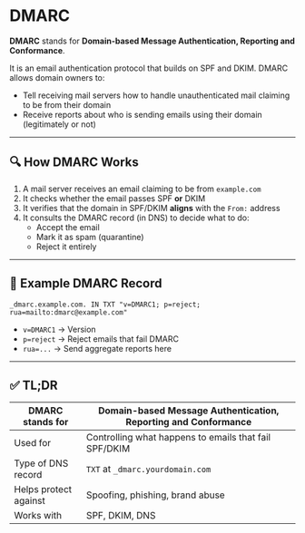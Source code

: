 # DMARC

**DMARC** stands for **Domain-based Message Authentication, Reporting and Conformance**.

It is an email authentication protocol that builds on SPF and DKIM. DMARC allows domain owners to:

- Tell receiving mail servers how to handle unauthenticated mail claiming to be from their domain
- Receive reports about who is sending emails using their domain (legitimately or not)

---

## 🔍 How DMARC Works

1. A mail server receives an email claiming to be from `example.com`
2. It checks whether the email passes SPF **or** DKIM
3. It verifies that the domain in SPF/DKIM **aligns** with the `From:` address
4. It consults the DMARC record (in DNS) to decide what to do:
   - Accept the email
   - Mark it as spam (quarantine)
   - Reject it entirely

---

## 🧾 Example DMARC Record

```dns
_dmarc.example.com. IN TXT "v=DMARC1; p=reject; rua=mailto:dmarc@example.com"
```

- `v=DMARC1` → Version
- `p=reject` → Reject emails that fail DMARC
- `rua=...` → Send aggregate reports here

---

## ✅ TL;DR

| DMARC stands for       | **Domain-based Message Authentication, Reporting and Conformance** |
|------------------------|--------------------------------------------------------------------|
| Used for               | Controlling what happens to emails that fail SPF/DKIM              |
| Type of DNS record     | `TXT` at `_dmarc.yourdomain.com`                                   |
| Helps protect against  | Spoofing, phishing, brand abuse                                     |
| Works with             | SPF, DKIM, DNS                                                      |

